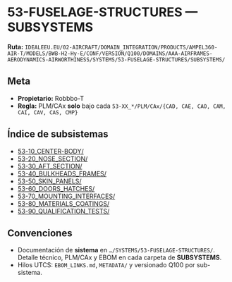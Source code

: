# 53-FUSELAGE-STRUCTURES — SUBSYSTEMS

**Ruta:** `IDEALEEU.EU/02-AIRCRAFT/DOMAIN_INTEGRATION/PRODUCTS/AMPEL360-AIR-T/MODELS/BWB-H2-Hy-E/CONF/VERSION/Q100/DOMAINS/AAA-AIRFRAMES-AERODYNAMICS-AIRWORTHINESS/SYSTEMS/53-FUSELAGE-STRUCTURES/SUBSYSTEMS/`

## Meta
- **Propietario:** Robbbo-T
- **Regla:** PLM/CAx **solo** bajo cada `53-XX_*/PLM/CAx/{CAD, CAE, CAO, CAM, CAI, CAV, CAS, CMP}`

## Índice de subsistemas
- [53-10_CENTER-BODY/](./53-10_CENTER-BODY/)
- [53-20_NOSE_SECTION/](./53-20_NOSE_SECTION/)
- [53-30_AFT_SECTION/](./53-30_AFT_SECTION/)
- [53-40_BULKHEADS_FRAMES/](./53-40_BULKHEADS_FRAMES/)
- [53-50_SKIN_PANELS/](./53-50_SKIN_PANELS/)
- [53-60_DOORS_HATCHES/](./53-60_DOORS_HATCHES/)
- [53-70_MOUNTING_INTERFACES/](./53-70_MOUNTING_INTERFACES/)
- [53-80_MATERIALS_COATINGS/](./53-80_MATERIALS_COATINGS/)
- [53-90_QUALIFICATION_TESTS/](./53-90_QUALIFICATION_TESTS/)

## Convenciones
- Documentación de **sistema** en `…/SYSTEMS/53-FUSELAGE-STRUCTURES/`. Detalle técnico, PLM/CAx y EBOM en cada carpeta de **SUBSYSTEMS**.
- Hilos UTCS: `EBOM_LINKS.md`, `METADATA/` y versionado Q100 por sub-sistema.

